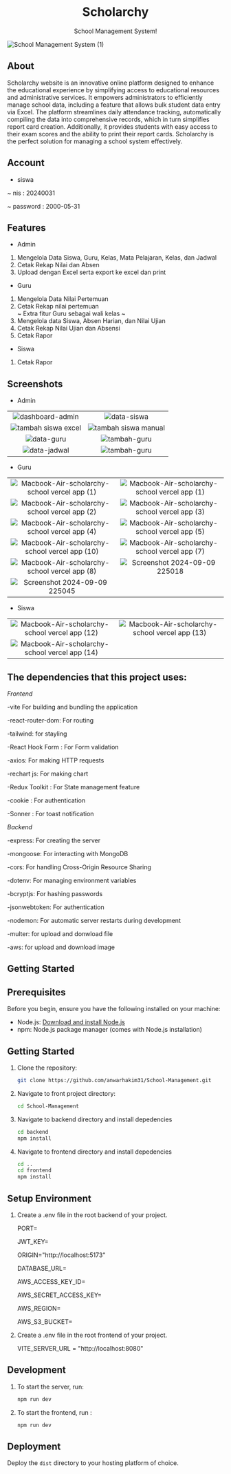<div align="center">
  <h1>Scholarchy</h1>
  <p>School Management System!</p>
</div>

![School Management System (1)](https://github.com/user-attachments/assets/d955ad55-bdfa-435d-b73e-90549ab0a4de)

## About

Scholarchy website is an innovative online platform designed to enhance the educational experience by simplifying access to educational resources and administrative services. It empowers administrators to efficiently manage school data, including a feature that allows bulk student data entry via Excel. The platform streamlines daily attendance tracking, automatically compiling the data into comprehensive records, which in turn simplifies report card creation. Additionally, it provides students with easy access to their exam scores and the ability to print their report cards. Scholarchy is the perfect solution for managing a school system effectively.

## Account

- siswa

~ nis : 20240031

~ password : 2000-05-31

## Features

- Admin

1. Mengelola Data Siswa, Guru, Kelas, Mata Pelajaran, Kelas, dan Jadwal
2. Cetak Rekap Nilai dan Absen
3. Upload dengan Excel serta export ke excel dan print

- Guru

1. Mengelola Data Nilai Pertemuan
2. Cetak Rekap nilai pertemuan <br/>
   ~ Extra fitur Guru sebagai wali kelas ~ <br/>
3. Mengelola data Siswa, Absen Harian, dan Nilai Ujian
4. Cetak Rekap Nilai Ujian dan Absensi
5. Cetak Rapor

- Siswa

1. Cetak Rapor

## Screenshots

- Admin

|                                                                                                        |                                                                                                         |
| :----------------------------------------------------------------------------------------------------: | :-----------------------------------------------------------------------------------------------------: |
|  ![dashboard-admin](https://github.com/user-attachments/assets/03a5f838-8cdb-4937-9868-f7757d4f06be)   |     ![data-siswa](https://github.com/user-attachments/assets/6b3cd176-06b1-42a5-b776-1a5bea549ae0)      |
| ![tambah siswa excel](https://github.com/user-attachments/assets/3aa7518e-9900-4a40-99d8-0f2399eb12cc) | ![tambah siswa manual](https://github.com/user-attachments/assets/d20128d5-b930-4f3a-bbc8-fec5a813f747) |
|     ![data-guru](https://github.com/user-attachments/assets/e2d7b0a7-b8a9-4283-a7d5-2b601de6a05d)      |     ![tambah-guru](https://github.com/user-attachments/assets/6f3cc7c7-0e4a-4729-ab18-18e59c27cdde)     |
|    ![data-jadwal](https://github.com/user-attachments/assets/ed986b8b-1a69-41d5-a4f6-a9b7ba8ff41f)     |     ![tambah-guru](https://github.com/user-attachments/assets/6f3cc7c7-0e4a-4729-ab18-18e59c27cdde)     |

- Guru

|                                                                                                                                   |                                                                                                                                  |
| :-------------------------------------------------------------------------------------------------------------------------------: | :------------------------------------------------------------------------------------------------------------------------------: |
| ![Macbook-Air-scholarchy-school vercel app (1)](https://github.com/user-attachments/assets/415b6641-289f-434d-be2f-f680de3df46d)  | ![Macbook-Air-scholarchy-school vercel app (1)](https://github.com/user-attachments/assets/e702c964-8d1b-4c16-b789-ef1a7cc01181) |
| ![Macbook-Air-scholarchy-school vercel app (2)](https://github.com/user-attachments/assets/80bc9c06-f4b2-440b-ac16-96759838441a)  | ![Macbook-Air-scholarchy-school vercel app (3)](https://github.com/user-attachments/assets/b4eee000-c65c-4ad2-9d8d-6723002c2a12) |
| ![Macbook-Air-scholarchy-school vercel app (4)](https://github.com/user-attachments/assets/6d8b3cd0-c070-409e-96c0-9fe7fddffcba)  | ![Macbook-Air-scholarchy-school vercel app (5)](https://github.com/user-attachments/assets/a9269178-8c9c-420c-a1c6-a8ea8ceebea4) |
| ![Macbook-Air-scholarchy-school vercel app (10)](https://github.com/user-attachments/assets/6edda21f-fc48-49e2-a6ea-e48e8366ac19) | ![Macbook-Air-scholarchy-school vercel app (7)](https://github.com/user-attachments/assets/637f3e2d-b193-4668-9fd3-5a9643e7259f) |
| ![Macbook-Air-scholarchy-school vercel app (8)](https://github.com/user-attachments/assets/0091974e-d3a8-4bcf-ae32-e28c38a24305)  |         ![Screenshot 2024-09-09 225018](https://github.com/user-attachments/assets/016101ca-e9a2-4f3d-8ec4-626f70a1ddf3)         |
|         ![Screenshot 2024-09-09 225045](https://github.com/user-attachments/assets/bc8eb5fd-3e69-4c66-b367-87a4672fd28d)          |

- Siswa

|                                                                                                                                   |                                                                                                                                   |
| :-------------------------------------------------------------------------------------------------------------------------------: | :-------------------------------------------------------------------------------------------------------------------------------: |
| ![Macbook-Air-scholarchy-school vercel app (12)](https://github.com/user-attachments/assets/4837d621-9746-40b0-bc46-286146a8abea) | ![Macbook-Air-scholarchy-school vercel app (13)](https://github.com/user-attachments/assets/b747ac55-ba64-41a8-ab29-f66d13a50362) |
| ![Macbook-Air-scholarchy-school vercel app (14)](https://github.com/user-attachments/assets/eb7bf63a-34de-4564-abc7-408e5156a656) |

## The dependencies that this project uses:

_Frontend_

-vite For building and bundling the application

-react-router-dom: For routing

-tailwind: for stayling

-React Hook Form : For Form validation

-axios: For making HTTP requests

-rechart js: For making chart

-Redux Toolkit : For State management feature

-cookie : For authentication

-Sonner : For toast notification

_Backend_

-express: For creating the server

-mongoose: For interacting with MongoDB

-cors: For handling Cross-Origin Resource Sharing

-dotenv: For managing environment variables

-bcryptjs: For hashing passwords

-jsonwebtoken: For authentication

-nodemon: For automatic server restarts during development

-multer: for upload and donwload file

-aws: for upload and download image

## Getting Started

## Prerequisites

Before you begin, ensure you have the following installed on your machine:

- Node.js: [Download and install Node.js](https://nodejs.org/)
- npm: Node.js package manager (comes with Node.js installation)

## Getting Started

1. Clone the repository:

   ```bash
   git clone https://github.com/anwarhakim31/School-Management.git
   ```

2. Navigate to front project directory:

   ```bash
   cd School-Management
   ```

3. Navigate to backend directory and install depedencies

   ```bash
   cd backend
   npm install
   ```

4. Navigate to frontend directory and install depedencies

   ```bash
   cd ..
   cd frontend
   npm install
   ```

## Setup Environment

1. Create a .env file in the root backend of your project.

   PORT=

   JWT_KEY=

   ORIGIN="http://localhost:5173"

   DATABASE_URL=

   AWS_ACCESS_KEY_ID=

   AWS_SECRET_ACCESS_KEY=

   AWS_REGION=

   AWS_S3_BUCKET=

2. Create a .env file in the root frontend of your project.

   VITE_SERVER_URL = "http://localhost:8080"

## Development

1. To start the server, run:

   ```bash
   npm run dev
   ```

2. To start the frontend, run :

   ```bash
   npm run dev
   ```

## Deployment

Deploy the `dist` directory to your hosting platform of choice.

